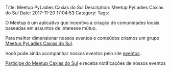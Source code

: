 Title: Meetup PyLadies Caxias do Sul
Description: Meetup PyLadies Caxias do Sul
Date: 2017-11-20 17:04:53
Category:
Tags:

O Meetup é um aplicativo que incentiva a criação de comunidades locais baseadas em assuntos de interesse mútuo.

Para melhor dimensionar nossos eventos e conteúdos criamos um grupo [Meetup PyLadies Caxias do Sul](https://www.meetup.com/pt-BR/PyLadies-CaxiasdoSul/).

Você pode ainda acompanhar nossos eventos pelo site [eventos](https://pyladiescaxias.github.io/events-list/).

[Participe do Meetup Caxias do Sul](http://meetu.ps/c/3D4pY/zCHHh/f) e receba notificações de nossos eventos
